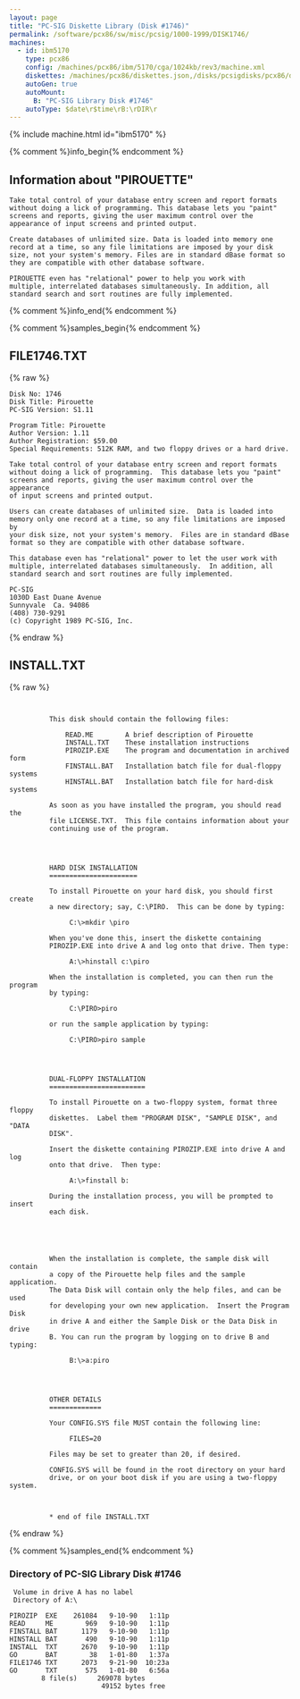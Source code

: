 ```yaml
---
layout: page
title: "PC-SIG Diskette Library (Disk #1746)"
permalink: /software/pcx86/sw/misc/pcsig/1000-1999/DISK1746/
machines:
  - id: ibm5170
    type: pcx86
    config: /machines/pcx86/ibm/5170/cga/1024kb/rev3/machine.xml
    diskettes: /machines/pcx86/diskettes.json,/disks/pcsigdisks/pcx86/diskettes.json
    autoGen: true
    autoMount:
      B: "PC-SIG Library Disk #1746"
    autoType: $date\r$time\rB:\rDIR\r
---
```


{% include machine.html id="ibm5170" %}

{% comment %}info_begin{% endcomment %}

## Information about "PIROUETTE"

    Take total control of your database entry screen and report formats
    without doing a lick of programming. This database lets you "paint"
    screens and reports, giving the user maximum control over the
    appearance of input screens and printed output.
    
    Create databases of unlimited size. Data is loaded into memory one
    record at a time, so any file limitations are imposed by your disk
    size, not your system's memory. Files are in standard dBase format so
    they are compatible with other database software.
    
    PIROUETTE even has "relational" power to help you work with
    multiple, interrelated databases simultaneously. In addition, all
    standard search and sort routines are fully implemented.
{% comment %}info_end{% endcomment %}

{% comment %}samples_begin{% endcomment %}

## FILE1746.TXT

{% raw %}
```
Disk No: 1746                                                           
Disk Title: Pirouette                                                   
PC-SIG Version: S1.11                                                   
                                                                        
Program Title: Pirouette                                                
Author Version: 1.11                                                    
Author Registration: $59.00                                             
Special Requirements: 512K RAM, and two floppy drives or a hard drive.  
                                                                        
Take total control of your database entry screen and report formats     
without doing a lick of programming.  This database lets you "paint"    
screens and reports, giving the user maximum control over the appearance
of input screens and printed output.                                    
                                                                        
Users can create databases of unlimited size.  Data is loaded into      
memory only one record at a time, so any file limitations are imposed by
your disk size, not your system's memory.  Files are in standard dBase  
format so they are compatible with other database software.             
                                                                        
This database even has "relational" power to let the user work with     
multiple, interrelated databases simultaneously.  In addition, all      
standard search and sort routines are fully implemented.                
                                                                        
PC-SIG                                                                  
1030D East Duane Avenue                                                 
Sunnyvale  Ca. 94086                                                    
(408) 730-9291                                                          
(c) Copyright 1989 PC-SIG, Inc.                                         
```
{% endraw %}

## INSTALL.TXT

{% raw %}
```


          This disk should contain the following files:

              READ.ME        A brief description of Pirouette
              INSTALL.TXT    These installation instructions
              PIROZIP.EXE    The program and documentation in archived form
              FINSTALL.BAT   Installation batch file for dual-floppy systems
              HINSTALL.BAT   Installation batch file for hard-disk systems

          As soon as you have installed the program, you should read the
          file LICENSE.TXT.  This file contains information about your
          continuing use of the program.




          HARD DISK INSTALLATION
          ======================

          To install Pirouette on your hard disk, you should first create
          a new directory; say, C:\PIRO.  This can be done by typing:

               C:\>mkdir \piro

          When you've done this, insert the diskette containing
          PIROZIP.EXE into drive A and log onto that drive. Then type:

               A:\>hinstall c:\piro

          When the installation is completed, you can then run the program
          by typing:

               C:\PIRO>piro

          or run the sample application by typing:

               C:\PIRO>piro sample




          DUAL-FLOPPY INSTALLATION
          ========================

          To install Pirouette on a two-floppy system, format three floppy
          diskettes.  Label them "PROGRAM DISK", "SAMPLE DISK", and "DATA
          DISK".

          Insert the diskette containing PIROZIP.EXE into drive A and log
          onto that drive.  Then type:

               A:\>finstall b:

          During the installation process, you will be prompted to insert
          each disk.





          When the installation is complete, the sample disk will contain
          a copy of the Pirouette help files and the sample application.
          The Data Disk will contain only the help files, and can be used
          for developing your own new application.  Insert the Program Disk
          in drive A and either the Sample Disk or the Data Disk in drive
          B. You can run the program by logging on to drive B and typing:

               B:\>a:piro




          OTHER DETAILS
          =============

          Your CONFIG.SYS file MUST contain the following line:

               FILES=20

          Files may be set to greater than 20, if desired.

          CONFIG.SYS will be found in the root directory on your hard
          drive, or on your boot disk if you are using a two-floppy system.



          * end of file INSTALL.TXT

```
{% endraw %}

{% comment %}samples_end{% endcomment %}

### Directory of PC-SIG Library Disk #1746

     Volume in drive A has no label
     Directory of A:\

    PIROZIP  EXE    261084   9-10-90   1:11p
    READ     ME        969   9-10-90   1:11p
    FINSTALL BAT      1179   9-10-90   1:11p
    HINSTALL BAT       490   9-10-90   1:11p
    INSTALL  TXT      2670   9-10-90   1:11p
    GO       BAT        38   1-01-80   1:37a
    FILE1746 TXT      2073   9-21-90  10:23a
    GO       TXT       575   1-01-80   6:56a
            8 file(s)     269078 bytes
                           49152 bytes free

